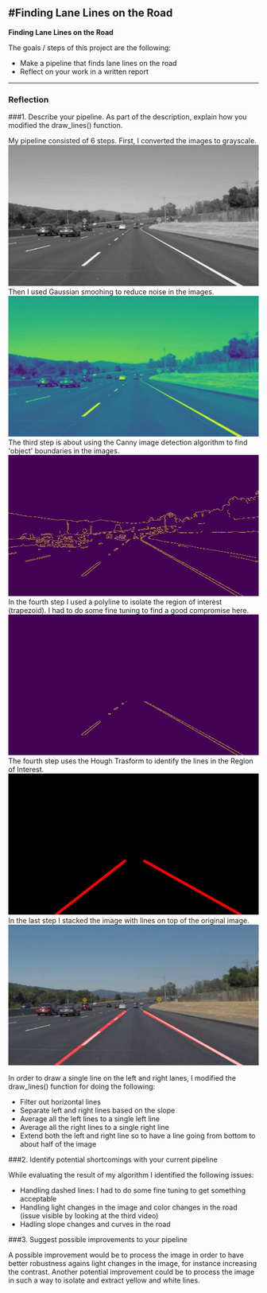 #**Finding Lane Lines on the Road** 
---

**Finding Lane Lines on the Road**

The goals / steps of this project are the following: 
* Make a pipeline that finds lane lines on the road 
* Reflect on your work in a written report 


[//]: # (Image References)

[grayscale_image]: ./writeup_images/grayscale_image.jpg "Grayscale"
[blur_image]: ./writeup_images/blur_image.jpg "Gaussian smoothing"
[canny_image]: ./writeup_images/canny_image.jpg "Canny Edge Detection"
[masked_image]: ./writeup_images/masked_image.jpg "Region of Interest"
[line_image]: ./writeup_images/line_image.jpg "Hough Transform"
[weighted_image]: ./writeup_images/weighted_image.jpg "Final image"

---

### Reflection

###1. Describe your pipeline. As part of the description, explain how you modified the draw_lines() function.

My pipeline consisted of 6 steps. 
First, I converted the images to grayscale. 
![alt text][grayscale_image]
Then I used Gaussian smoohing to reduce noise in the images. 
![alt text][blur_image]
The third step is about using the Canny image detection algorithm to find 'object' boundaries in the images. 
![alt text][canny_image]
In the fourth step I used a polyline to isolate the region of interest (trapezoid). I had to do some fine tuning to find a good compromise here. 
![alt text][masked_image]
The fourth step uses the Hough Trasform to identify the lines in the Region of Interest. 
![alt text][line_image]
In the last step I stacked the image with lines on top of the original image. 
![alt text][weighted_image]

In order to draw a single line on the left and right lanes, I modified the draw_lines() function for doing the following:
* Filter out horizontal lines 
* Separate left and right lines based on the slope 
* Average all the left lines to a single left line 
* Average all the right lines to a single right line 
* Extend both the left and right line so to have a line going from bottom to about half of the image 

###2. Identify potential shortcomings with your current pipeline

While evaluating the result of my algorithm I identified the following issues: 
* Handling dashed lines: I had to do some fine tuning to get something acceptable 
* Handling light changes in the image and color changes in the road (issue visible by looking at the third video) 
* Hadling slope changes and curves in the road 

###3. Suggest possible improvements to your pipeline

A possible improvement would be to process the image in order to have better robustness agains light changes in the image, for instance increasing the contrast. Another potential improvement could be to process the image in such a way to isolate and extract yellow and white lines. 